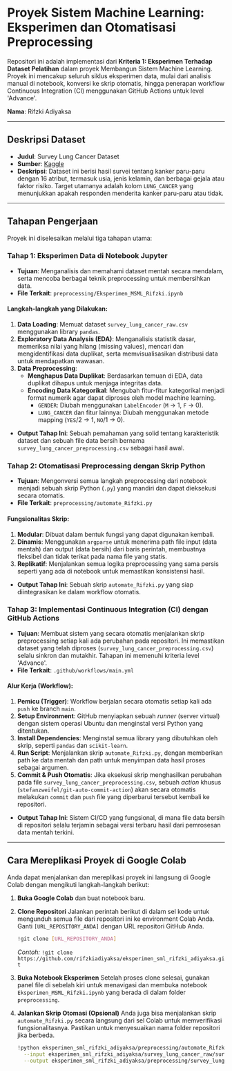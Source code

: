 # **Proyek Sistem Machine Learning: Eksperimen dan Otomatisasi Preprocessing**

Repositori ini adalah implementasi dari **Kriteria 1: Eksperimen Terhadap Dataset Pelatihan** dalam proyek Membangun Sistem Machine Learning. Proyek ini mencakup seluruh siklus eksperimen data, mulai dari analisis manual di notebook, konversi ke skrip otomatis, hingga penerapan workflow Continuous Integration (CI) menggunakan GitHub Actions untuk level 'Advance'.

**Nama**: Rifzki Adiyaksa

---

## **Deskripsi Dataset**

-   **Judul**: Survey Lung Cancer Dataset
-   **Sumber**: [Kaggle](https://www.kaggle.com/datasets/mysarahmadbhat/lung-cancer)
-   **Deskripsi**: Dataset ini berisi hasil survei tentang kanker paru-paru dengan 16 atribut, termasuk usia, jenis kelamin, dan berbagai gejala atau faktor risiko. Target utamanya adalah kolom `LUNG_CANCER` yang menunjukkan apakah responden menderita kanker paru-paru atau tidak.

---

## **Tahapan Pengerjaan**

Proyek ini diselesaikan melalui tiga tahapan utama:

### **Tahap 1: Eksperimen Data di Notebook Jupyter**

-   **Tujuan**: Menganalisis dan memahami dataset mentah secara mendalam, serta mencoba berbagai teknik preprocessing untuk membersihkan data.
-   **File Terkait**: `preprocessing/Eksperimen_MSML_Rifzki.ipynb`

#### **Langkah-langkah yang Dilakukan:**

1.  **Data Loading**: Memuat dataset `survey_lung_cancer_raw.csv` menggunakan library `pandas`.
2.  **Exploratory Data Analysis (EDA)**: Menganalisis statistik dasar, memeriksa nilai yang hilang (missing values), mencari dan mengidentifikasi data duplikat, serta memvisualisasikan distribusi data untuk mendapatkan wawasan.
3.  **Data Preprocessing**:
    -   **Menghapus Data Duplikat**: Berdasarkan temuan di EDA, data duplikat dihapus untuk menjaga integritas data.
    -   **Encoding Data Kategorikal**: Mengubah fitur-fitur kategorikal menjadi format numerik agar dapat diproses oleh model machine learning.
        -   `GENDER`: Diubah menggunakan `LabelEncoder` (`M` -> 1, `F` -> 0).
        -   `LUNG_CANCER` dan fitur lainnya: Diubah menggunakan metode mapping (`YES`/2 -> 1, `NO`/1 -> 0).

-   **Output Tahap Ini**: Sebuah pemahaman yang solid tentang karakteristik dataset dan sebuah file data bersih bernama `survey_lung_cancer_preprocessing.csv` sebagai hasil awal.

### **Tahap 2: Otomatisasi Preprocessing dengan Skrip Python**

-   **Tujuan**: Mengonversi semua langkah preprocessing dari notebook menjadi sebuah skrip Python (`.py`) yang mandiri dan dapat dieksekusi secara otomatis.
-   **File Terkait**: `preprocessing/automate_Rifzki.py`

#### **Fungsionalitas Skrip:**

1.  **Modular**: Dibuat dalam bentuk fungsi yang dapat digunakan kembali.
2.  **Dinamis**: Menggunakan `argparse` untuk menerima path file input (data mentah) dan output (data bersih) dari baris perintah, membuatnya fleksibel dan tidak terikat pada nama file yang statis.
3.  **Replikatif**: Menjalankan semua logika preprocessing yang sama persis seperti yang ada di notebook untuk memastikan konsistensi hasil.

-   **Output Tahap Ini**: Sebuah skrip `automate_Rifzki.py` yang siap diintegrasikan ke dalam workflow otomatis.

### **Tahap 3: Implementasi Continuous Integration (CI) dengan GitHub Actions**

-   **Tujuan**: Membuat sistem yang secara otomatis menjalankan skrip preprocessing setiap kali ada perubahan pada repositori. Ini memastikan dataset yang telah diproses (`survey_lung_cancer_preprocessing.csv`) selalu sinkron dan mutakhir. Tahapan ini memenuhi kriteria level 'Advance'.
-   **File Terkait**: `.github/workflows/main.yml`

#### **Alur Kerja (Workflow):**

1.  **Pemicu (Trigger)**: Workflow berjalan secara otomatis setiap kali ada `push` ke branch `main`.
2.  **Setup Environment**: GitHub menyiapkan sebuah *runner* (server virtual) dengan sistem operasi Ubuntu dan menginstal versi Python yang ditentukan.
3.  **Install Dependencies**: Menginstal semua library yang dibutuhkan oleh skrip, seperti `pandas` dan `scikit-learn`.
4.  **Run Script**: Menjalankan skrip `automate_Rifzki.py`, dengan memberikan path ke data mentah dan path untuk menyimpan data hasil proses sebagai argumen.
5.  **Commit & Push Otomatis**: Jika eksekusi skrip menghasilkan perubahan pada file `survey_lung_cancer_preprocessing.csv`, sebuah *action* khusus (`stefanzweifel/git-auto-commit-action`) akan secara otomatis melakukan `commit` dan `push` file yang diperbarui tersebut kembali ke repositori.

-   **Output Tahap Ini**: Sistem CI/CD yang fungsional, di mana file data bersih di repositori selalu terjamin sebagai versi terbaru hasil dari pemrosesan data mentah terkini.

---

## **Cara Mereplikasi Proyek di Google Colab**

Anda dapat menjalankan dan mereplikasi proyek ini langsung di Google Colab dengan mengikuti langkah-langkah berikut:

1.  **Buka Google Colab** dan buat notebook baru.

2.  **Clone Repositori**
    Jalankan perintah berikut di dalam sel kode untuk mengunduh semua file dari repositori ini ke environment Colab Anda. Ganti `[URL_REPOSITORY_ANDA]` dengan URL repositori GitHub Anda.

    ```bash
    !git clone [URL_REPOSITORY_ANDA]
    ```
    *Contoh:*
    `!git clone https://github.com/rifzkiadiyaksa/eksperimen_sml_rifzki_adiyaksa.git`

3.  **Buka Notebook Eksperimen**
    Setelah proses clone selesai, gunakan panel file di sebelah kiri untuk menavigasi dan membuka notebook `Eksperimen_MSML_Rifzki.ipynb` yang berada di dalam folder `preprocessing`.

4.  **Jalankan Skrip Otomasi (Opsional)**
    Anda juga bisa menjalankan skrip `automate_Rifzki.py` secara langsung dari sel Colab untuk memverifikasi fungsionalitasnya. Pastikan untuk menyesuaikan nama folder repositori jika berbeda.

    ```bash
    !python eksperimen_sml_rifzki_adiyaksa/preprocessing/automate_Rifzki.py \
      --input eksperimen_sml_rifzki_adiyaksa/survey_lung_cancer_raw/survey_lung_cancer_raw.csv \
      --output eksperimen_sml_rifzki_adiyaksa/preprocessing/survey_lung_cancer_preprocessing.csv
    ```
